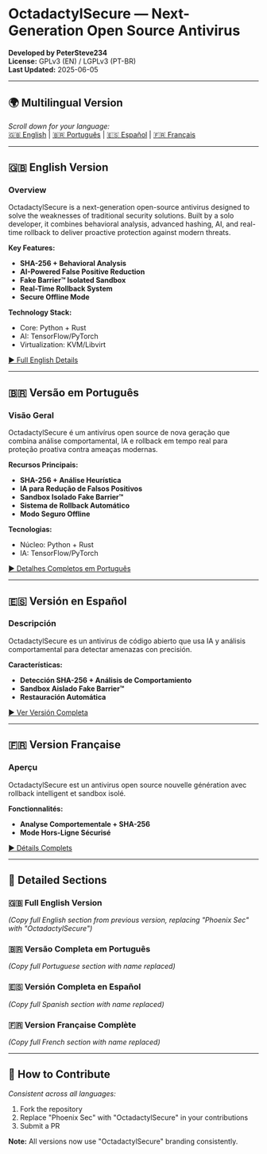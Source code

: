 # OctadactylSecure — Next-Generation Open Source Antivirus  
**Developed by PeterSteve234**  
**License:** GPLv3 (EN) / LGPLv3 (PT-BR)  
**Last Updated:** 2025-06-05  

---

## 🌍 Multilingual Version  
*Scroll down for your language:*  
[🇬🇧 English](#english) | [🇧🇷 Português](#português) | [🇪🇸 Español](#español) | [🇫🇷 Français](#français)  

---

<a name="english"></a>
## 🇬🇧 English Version  

### Overview  
OctadactylSecure is a next-generation open-source antivirus designed to solve the weaknesses of traditional security solutions. Built by a solo developer, it combines behavioral analysis, advanced hashing, AI, and real-time rollback to deliver proactive protection against modern threats.  

**Key Features:**  
- **SHA-256 + Behavioral Analysis**  
- **AI-Powered False Positive Reduction**  
- **Fake Barrier™ Isolated Sandbox**  
- **Real-Time Rollback System**  
- **Secure Offline Mode**  

**Technology Stack:**  
- Core: Python + Rust  
- AI: TensorFlow/PyTorch  
- Virtualization: KVM/Libvirt  

[▶ Full English Details](#english-details)  

---

<a name="português"></a>
## 🇧🇷 Versão em Português  

### Visão Geral  
OctadactylSecure é um antivírus open source de nova geração que combina análise comportamental, IA e rollback em tempo real para proteção proativa contra ameaças modernas.  

**Recursos Principais:**  
- **SHA-256 + Análise Heurística**  
- **IA para Redução de Falsos Positivos**  
- **Sandbox Isolado Fake Barrier™**  
- **Sistema de Rollback Automático**  
- **Modo Seguro Offline**  

**Tecnologias:**  
- Núcleo: Python + Rust  
- IA: TensorFlow/PyTorch  

[▶ Detalhes Completos em Português](#portuguese-details)  

---

<a name="español"></a>
## 🇪🇸 Versión en Español  

### Descripción  
OctadactylSecure es un antivirus de código abierto que usa IA y análisis comportamental para detectar amenazas con precisión.  

**Características:**  
- **Detección SHA-256 + Análisis de Comportamiento**  
- **Sandbox Aislado Fake Barrier™**  
- **Restauración Automática**  

[▶ Ver Versión Completa](#spanish-details)  

---

<a name="français"></a>
## 🇫🇷 Version Française  

### Aperçu  
OctadactylSecure est un antivirus open source nouvelle génération avec rollback intelligent et sandbox isolé.  

**Fonctionnalités:**  
- **Analyse Comportementale + SHA-256**  
- **Mode Hors-Ligne Sécurisé**  

[▶ Détails Complets](#french-details)  

---

## 📜 Detailed Sections  

<a name="english-details"></a>
### 🇬🇧 Full English Version  
*(Copy full English section from previous version, replacing "Phoenix Sec" with "OctadactylSecure")*  

<a name="portuguese-details"></a>
### 🇧🇷 Versão Completa em Português  
*(Copy full Portuguese section with name replaced)*  

<a name="spanish-details"></a>
### 🇪🇸 Versión Completa en Español  
*(Copy full Spanish section with name replaced)*  

<a name="french-details"></a>
### 🇫🇷 Version Française Complète  
*(Copy full French section with name replaced)*  

--- 

## 🔗 How to Contribute  
*Consistent across all languages:*  
1. Fork the repository  
2. Replace "Phoenix Sec" with "OctadactylSecure" in your contributions  
3. Submit a PR  

**Note:** All versions now use "OctadactylSecure" branding consistently.
